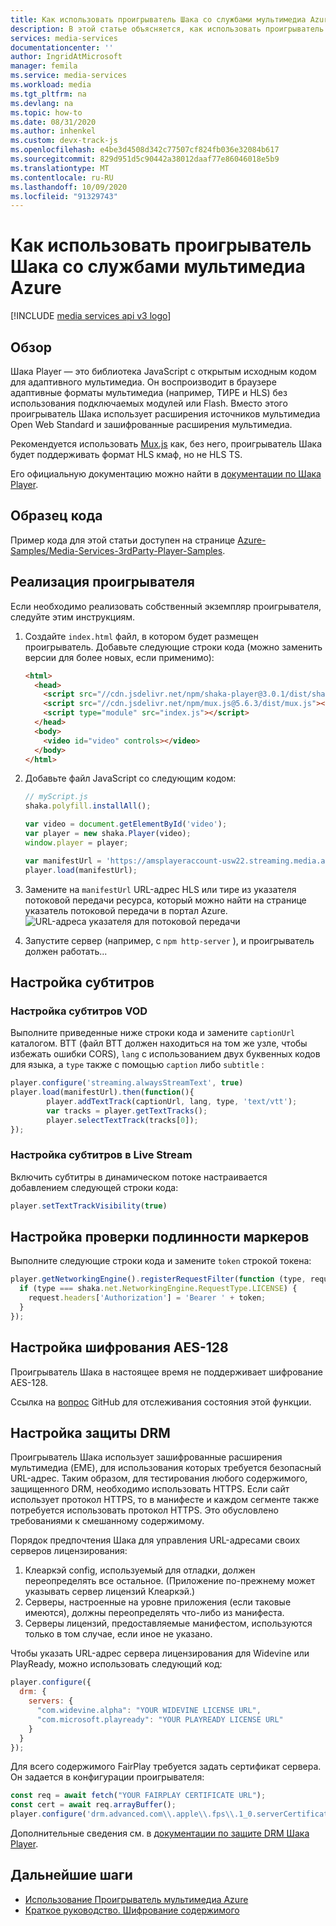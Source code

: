 ```yaml
---
title: Как использовать проигрыватель Шака со службами мультимедиа Azure
description: В этой статье объясняется, как использовать проигрыватель Шака со службами мультимедиа Azure.
services: media-services
documentationcenter: ''
author: IngridAtMicrosoft
manager: femila
ms.service: media-services
ms.workload: media
ms.tgt_pltfrm: na
ms.devlang: na
ms.topic: how-to
ms.date: 08/31/2020
ms.author: inhenkel
ms.custom: devx-track-js
ms.openlocfilehash: e4be3d4508d342c77507cf824fb036e32084b617
ms.sourcegitcommit: 829d951d5c90442a38012daaf77e86046018e5b9
ms.translationtype: MT
ms.contentlocale: ru-RU
ms.lasthandoff: 10/09/2020
ms.locfileid: "91329743"
---
```

# <a name="how-to-use-the-shaka-player-with-azure-media-services"></a>Как использовать проигрыватель Шака со службами мультимедиа Azure

[!INCLUDE [media services api v3 logo](./includes/v3-hr.md)]

## <a name="overview"></a>Обзор

Шака Player — это библиотека JavaScript с открытым исходным кодом для адаптивного мультимедиа. Он воспроизводит в браузере адаптивные форматы мультимедиа (например, ТИРЕ и HLS) без использования подключаемых модулей или Flash. Вместо этого проигрыватель Шака использует расширения источников мультимедиа Open Web Standard и зашифрованные расширения мультимедиа.

Рекомендуется использовать [Mux.js](https://github.com/videojs/mux.js/) как, без него, проигрыватель Шака будет поддерживать формат HLS кмаф, но не HLS TS.

Его официальную документацию можно найти в [документации по Шака Player](https://shaka-player-demo.appspot.com/docs/api/tutorial-welcome.html).

## <a name="sample-code"></a>Образец кода
Пример кода для этой статьи доступен на странице [Azure-Samples/Media-Services-3rdParty-Player-Samples](https://github.com/Azure-Samples/media-services-3rdparty-player-samples).

## <a name="implementing-the-player"></a>Реализация проигрывателя

Если необходимо реализовать собственный экземпляр проигрывателя, следуйте этим инструкциям.

1. Создайте `index.html` файл, в котором будет размещен проигрыватель. Добавьте следующие строки кода (можно заменить версии для более новых, если применимо):

    ```html
    <html>
      <head>
        <script src="//cdn.jsdelivr.net/npm/shaka-player@3.0.1/dist/shaka-player.compiled.js"></script>
        <script src="//cdn.jsdelivr.net/npm/mux.js@5.6.3/dist/mux.js"></script>
        <script type="module" src="index.js"></script>
      </head>
      <body>
        <video id="video" controls></video>
      </body>
    </html>
    ```

1. Добавьте файл JavaScript со следующим кодом:

    ```javascript
    // myScript.js
    shaka.polyfill.installAll();

    var video = document.getElementById('video');
    var player = new shaka.Player(video);
    window.player = player;

    var manifestUrl = 'https://amsplayeraccount-usw22.streaming.media.azure.net/00000000-0000-0000-0000-000000000000/sample-vod.ism/manifest(format=m3u8-aapl)';
    player.load(manifestUrl);
    ```

1. Замените на `manifestUrl` URL-адрес HLS или тире из указателя потоковой передачи ресурса, который можно найти на странице указатель потоковой передачи в портал Azure.
    ![URL-адреса указателя для потоковой передачи](media/how-to-shaka-player/streaming-urls.png)

1. Запустите сервер (например, с `npm http-server` ), и проигрыватель должен работать...

## <a name="set-up-captions"></a>Настройка субтитров

### <a name="set-up-vod-captions"></a>Настройка субтитров VOD

Выполните приведенные ниже строки кода и замените `captionUrl` каталогом. ВТТ (файл ВТТ должен находиться на том же узле, чтобы избежать ошибки CORS), `lang` с использованием двух буквенных кодов для языка, а `type` также с помощью `caption` либо `subtitle` :

```javascript
player.configure('streaming.alwaysStreamText', true)
player.load(manifestUrl).then(function(){
        player.addTextTrack(captionUrl, lang, type, 'text/vtt');
        var tracks = player.getTextTracks();
        player.selectTextTrack(tracks[0]);
});
```

### <a name="set-up-live-stream-captions"></a>Настройка субтитров в Live Stream

Включить субтитры в динамическом потоке настраивается добавлением следующей строки кода:

```javascript
player.setTextTrackVisibility(true)
```

## <a name="set-up-token-authentication"></a>Настройка проверки подлинности маркеров

Выполните следующие строки кода и замените `token` строкой токена:

```javascript
player.getNetworkingEngine().registerRequestFilter(function (type, request) {
  if (type === shaka.net.NetworkingEngine.RequestType.LICENSE) {
    request.headers['Authorization'] = 'Bearer ' + token;
  }
});
```

## <a name="set-up-aes-128-encryption"></a>Настройка шифрования AES-128

Проигрыватель Шака в настоящее время не поддерживает шифрование AES-128.

Ссылка на [вопрос](https://github.com/google/shaka-player/issues/850) GitHub для отслеживания состояния этой функции.

## <a name="set-up-drm-protection"></a>Настройка защиты DRM

Проигрыватель Шака использует зашифрованные расширения мультимедиа (EME), для использования которых требуется безопасный URL-адрес. Таким образом, для тестирования любого содержимого, защищенного DRM, необходимо использовать HTTPS. Если сайт использует протокол HTTPS, то в манифесте и каждом сегменте также потребуется использовать протокол HTTPS. Это обусловлено требованиями к смешанному содержимому.

Порядок предпочтения Шака для управления URL-адресами своих серверов лицензирования:

1. Клеаркэй config, используемый для отладки, должен переопределять все остальное. (Приложение по-прежнему может указывать сервер лицензий Клеаркэй.)
2. Серверы, настроенные на уровне приложения (если таковые имеются), должны переопределять что-либо из манифеста.
3. Серверы лицензий, предоставляемые манифестом, используются только в том случае, если иное не указано.

Чтобы указать URL-адрес сервера лицензирования для Widevine или PlayReady, можно использовать следующий код:

```javascript
player.configure({
  drm: {
    servers: {
      "com.widevine.alpha": "YOUR WIDEVINE LICENSE URL",
      "com.microsoft.playready": "YOUR PLAYREADY LICENSE URL"
    }
  }
});

```

Для всего содержимого FairPlay требуется задать сертификат сервера. Он задается в конфигурации проигрывателя:

```javascript
const req = await fetch("YOUR FAIRPLAY CERTIFICATE URL");
const cert = await req.arrayBuffer();
player.configure('drm.advanced.com\\.apple\\.fps\\.1_0.serverCertificate', new Uint8Array(cert));
```

Дополнительные сведения см. в [документации по защите DRM Шака Player](https://shaka-player-demo.appspot.com/docs/api/tutorial-drm-config.html).

## <a name="next-steps"></a>Дальнейшие шаги

* [Использование Проигрыватель мультимедиа Azure](../azure-media-player/azure-media-player-overview.md)
* [Краткое руководство. Шифрование содержимого](encrypt-content-quickstart.md)
